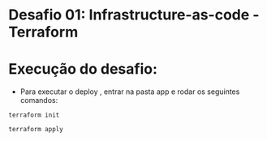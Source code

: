 # Desafio 01: Infrastructure-as-code - Terraform

# Execução do desafio:

- Para executar o deploy , entrar na pasta app e rodar os seguintes comandos:
```
terraform init

terraform apply
```
